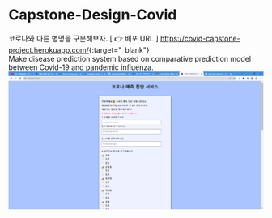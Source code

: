 # Capstone-Design-Covid
코로나와 다른 병명을 구분해보자.
[ 👉 배포 URL ]
<https://covid-capstone-project.herokuapp.com/>{:target="_blank"}                   
Make disease prediction system based on comparative prediction model between Covid-19 and pandemic influenza.
![메인페이지 프로토타입](static/main_proto.png)
